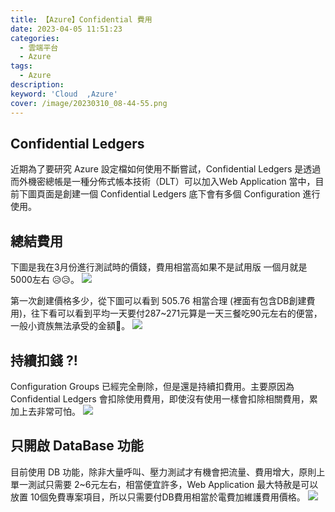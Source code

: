 ```yaml
---
title: 【Azure】Confidential 費用
date: 2023-04-05 11:51:23
categories: 
  - 雲端平台
  - Azure
tags: 
  - Azure
description:
keyword: 'Cloud  ,Azure'
cover: /image/20230310_08-44-55.png
---
```



## Confidential Ledgers
近期為了要研究 Azure 設定檔如何使用不斷嘗試，Confidential Ledgers 是透過而外機密總帳是一種分佈式帳本技術（DLT）可以加入Web Application 當中，目前下圖頁面是創建一個 Confidential Ledgers 底下會有多個 Configuration 進行使用。


## 總結費用
下圖是我在3月份進行測試時的價錢，費用相當高如果不是試用版 一個月就是5000左右 😥😥。
![](/image/20230405_11-51-23.png)

第一次創建價格多少，從下圖可以看到 505.76 相當合理 (裡面有包含DB創建費用)，往下看可以看到平均一天要付287~271元算是一天三餐吃90元左右的便當，一般小資族無法承受的金額🤮。
![](/image/20230405_11-53-45.png)

## 持續扣錢 ?!
Configuration Groups 已經完全刪除，但是還是持續扣費用。主要原因為 Confidential Ledgers 會扣除使用費用，即使沒有使用一樣會扣除相關費用，累加上去非常可怕。
![](/image/20230405_11-59-17.png)


## 只開啟 DataBase 功能
目前使用 DB 功能，除非大量呼叫、壓力測試才有機會把流量、費用增大，原則上單一測試只需要 2~6元左右，相當便宜許多，Web Application 最大特赦是可以放置 10個免費專案項目，所以只需要付DB費用相當於電費加維護費用價格。
 ![](/image/20230405_12-23-18.png)